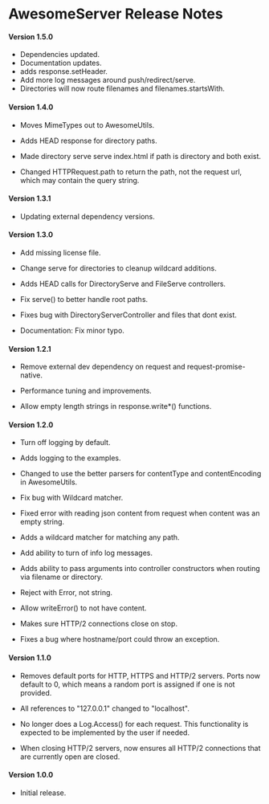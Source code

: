 # AwesomeServer Release Notes

#### **Version 1.5.0**

 - Dependencies updated.
 - Documentation updates.
 - adds response.setHeader.
 - Add more log messages around push/redirect/serve.
 - Directories will now route filenames and filenames.startsWith.

#### **Version 1.4.0**

 - Moves MimeTypes out to AwesomeUtils.

 - Adds HEAD response for directory paths.

 - Made directory serve serve index.html if path is directory and both exist.

 - Changed HTTPRequest.path to return the path, not the request url, which may contain the query string.

#### **Version 1.3.1**

 - Updating external dependency versions.

#### **Version 1.3.0**

 - Add missing license file.

 - Change serve for directories to cleanup wildcard additions.

 - Adds HEAD calls for DirectoryServe and FileServe controllers.

 - Fix serve() to better handle root paths.

 - Fixes bug with DirectoryServerController and files that dont exist.

 - Documentation: Fix minor typo.

#### **Version 1.2.1**

 - Remove external dev dependency on request and request-promise-native.

 - Performance tuning and improvements.

 - Allow empty length strings in response.write*() functions.

#### **Version 1.2.0**

 - Turn off logging by default.

 - Adds logging to the examples.

 - Changed to use the better parsers for contentType and contentEncoding in AwesomeUtils.

 - Fix bug with Wildcard matcher.

 - Fixed error with reading json content from request when content was an empty string.

 - Adds a wildcard matcher for matching any path.

 - Add ability to turn of info log messages.

 - Adds ability to pass arguments into controller constructors when routing via filename or directory.

 - Reject with Error, not string.

 - Allow writeError() to not have content.

 - Makes sure HTTP/2 connections close on stop.

 - Fixes a bug where hostname/port could throw an exception.

#### **Version 1.1.0**

 - Removes default ports for HTTP, HTTPS and HTTP/2 servers.  Ports now default to 0, which means a random port is assigned if one is not provided.

 - All references to "127.0.0.1" changed to "localhost".

 - No longer does a Log.Access() for each request. This functionality is expected to be implemented by the user if needed.

 - When closing HTTP/2 servers, now ensures all HTTP/2 connections that are currently open are closed.

#### **Version 1.0.0**

 - Initial release.
